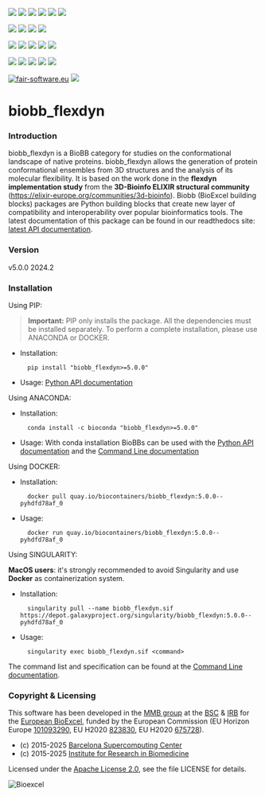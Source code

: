 [![](https://img.shields.io/github/v/tag/bioexcel/biobb_flexdyn?label=Version)](https://GitHub.com/bioexcel/biobb_flexdyn/tags/)
[![](https://img.shields.io/pypi/v/biobb-flexdyn.svg?label=Pypi)](https://pypi.python.org/pypi/biobb-flexdyn/)
[![](https://img.shields.io/conda/vn/bioconda/biobb_flexdyn?label=Conda)](https://anaconda.org/bioconda/biobb_flexdyn)
[![](https://img.shields.io/conda/dn/bioconda/biobb_flexdyn?label=Conda%20Downloads)](https://anaconda.org/bioconda/biobb_flexdyn)
[![](https://img.shields.io/badge/Docker-Quay.io-blue)](https://quay.io/repository/biocontainers/biobb_flexdyn?tab=tags)
[![](https://img.shields.io/badge/Singularity-GalaxyProject-blue)](https://depot.galaxyproject.org/singularity/biobb_flexdyn:5.0.0--pyhdfd78af_0)

[![](https://img.shields.io/badge/OS-Unix%20%7C%20MacOS-blue)](https://github.com/bioexcel/biobb_flexdyn)
[![](https://img.shields.io/pypi/pyversions/biobb-flexdyn.svg?label=Python%20Versions)](https://pypi.org/project/biobb-flexdyn/)
[![](https://img.shields.io/badge/License-Apache%202.0-blue.svg)](https://opensource.org/licenses/Apache-2.0)
[![](https://img.shields.io/badge/Open%20Source%3f-Yes!-blue)](https://github.com/bioexcel/biobb_flexdyn)

[![](https://readthedocs.org/projects/biobb-flexdyn/badge/?version=latest&label=Docs)](https://biobb-flexdyn.readthedocs.io/en/latest/?badge=latest)
[![](https://img.shields.io/website?down_message=Offline&label=Biobb%20Website&up_message=Online&url=https%3A%2F%2Fmmb.irbbarcelona.org%2Fbiobb%2F)](https://mmb.irbbarcelona.org/biobb/)
[![](https://img.shields.io/badge/Youtube-tutorials-blue?logo=youtube&logoColor=red)](https://www.youtube.com/@BioExcelCoE/search?query=biobb)
[![](https://zenodo.org/badge/DOI/10.1038/s41597-019-0177-4.svg)](https://doi.org/10.1038/s41597-019-0177-4)
[![](https://img.shields.io/endpoint?color=brightgreen&url=https%3A%2F%2Fapi.juleskreuer.eu%2Fcitation-badge.php%3Fshield%26doi%3D10.1038%2Fs41597-019-0177-4)](https://www.nature.com/articles/s41597-019-0177-4#citeas)

[![](https://docs.bioexcel.eu/biobb_flexdyn/junit/testsbadge.svg)](https://docs.bioexcel.eu/biobb_flexdyn/junit/report.html)
[![](https://docs.bioexcel.eu/biobb_flexdyn/coverage/coveragebadge.svg)](https://docs.bioexcel.eu/biobb_flexdyn/coverage/)
[![](https://docs.bioexcel.eu/biobb_flexdyn/flake8/flake8badge.svg)](https://docs.bioexcel.eu/biobb_flexdyn/flake8/)
[![](https://img.shields.io/github/last-commit/bioexcel/biobb_flexdyn?label=Last%20Commit)](https://github.com/bioexcel/biobb_flexdyn/commits/master)
[![](https://img.shields.io/github/issues/bioexcel/biobb_flexdyn.svg?color=brightgreen&label=Issues)](https://GitHub.com/bioexcel/biobb_flexdyn/issues/)

[![fair-software.eu](https://img.shields.io/badge/fair--software.eu-%E2%97%8F%20%20%E2%97%8F%20%20%E2%97%8F%20%20%E2%97%8F%20%20%E2%97%8F-green)](https://fair-software.eu)
[![](https://www.bestpractices.dev/projects/8847/badge)](https://www.bestpractices.dev/projects/8847)

[](https://bestpractices.coreinfrastructure.org/projects/8847/badge)

[//]: # (The previous line invisible link is for compatibility with the howfairis script https://github.com/fair-software/howfairis-github-action/tree/main wich uses the old bestpractices URL)

# biobb_flexdyn

### Introduction
biobb_flexdyn is a BioBB category for studies on the conformational landscape of native proteins.
biobb_flexdyn allows the generation of protein conformational ensembles from 3D structures and the analysis of its molecular flexibility. It is based on the work done in the **flexdyn implementation study** from the **3D-Bioinfo ELIXIR structural community** (https://elixir-europe.org/communities/3d-bioinfo).
Biobb (BioExcel building blocks) packages are Python building blocks that
create new layer of compatibility and interoperability over popular
bioinformatics tools.
The latest documentation of this package can be found in our readthedocs site:
[latest API documentation](http://biobb-flexdyn.readthedocs.io/en/latest/).

### Version
v5.0.0 2024.2

### Installation
Using PIP:

> **Important:** PIP only installs the package. All the dependencies must be installed separately. To perform a complete installation, please use ANACONDA or DOCKER.

* Installation:


        pip install "biobb_flexdyn>=5.0.0"


* Usage: [Python API documentation](https://biobb-flexdyn.readthedocs.io/en/latest/modules.html)

Using ANACONDA:

* Installation:


        conda install -c bioconda "biobb_flexdyn>=5.0.0"


* Usage: With conda installation BioBBs can be used with the [Python API documentation](https://biobb-flexdyn.readthedocs.io/en/latest/modules.html) and the [Command Line documentation](https://biobb-flexdyn.readthedocs.io/en/latest/command_line.html)

Using DOCKER:

* Installation:


        docker pull quay.io/biocontainers/biobb_flexdyn:5.0.0--pyhdfd78af_0


* Usage:


        docker run quay.io/biocontainers/biobb_flexdyn:5.0.0--pyhdfd78af_0

Using SINGULARITY:

**MacOS users**: it's strongly recommended to avoid Singularity and use **Docker** as containerization system.

* Installation:


        singularity pull --name biobb_flexdyn.sif https://depot.galaxyproject.org/singularity/biobb_flexdyn:5.0.0--pyhdfd78af_0


* Usage:


        singularity exec biobb_flexdyn.sif <command>

The command list and specification can be found at the [Command Line documentation](https://biobb-flexdyn.readthedocs.io/en/latest/command_line.html).

### Copyright & Licensing
This software has been developed in the [MMB group](http://mmb.irbbarcelona.org) at the [BSC](http://www.bsc.es/) & [IRB](https://www.irbbarcelona.org/) for the [European BioExcel](http://bioexcel.eu/), funded by the European Commission (EU Horizon Europe [101093290](https://cordis.europa.eu/project/id/101093290), EU H2020 [823830](http://cordis.europa.eu/projects/823830), EU H2020 [675728](http://cordis.europa.eu/projects/675728)).

* (c) 2015-2025 [Barcelona Supercomputing Center](https://www.bsc.es/)
* (c) 2015-2025 [Institute for Research in Biomedicine](https://www.irbbarcelona.org/)

Licensed under the
[Apache License 2.0](https://www.apache.org/licenses/LICENSE-2.0), see the file LICENSE for details.

![](https://bioexcel.eu/wp-content/uploads/2019/04/Bioexcell_logo_1080px_transp.png "Bioexcel")
